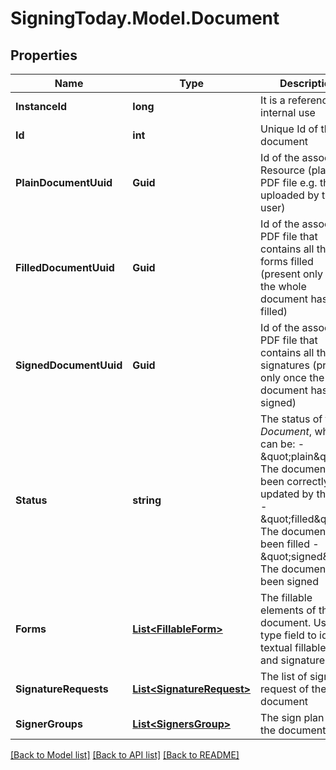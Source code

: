 
# SigningToday.Model.Document

## Properties

Name | Type | Description | Notes
------------ | ------------- | ------------- | -------------
**InstanceId** | **long** | It is a reference for internal use | [optional] [readonly] 
**Id** | **int** | Unique Id of the document | [optional] 
**PlainDocumentUuid** | **Guid** | Id of the associated Resource (plain PDF file e.g. the one uploaded by the user) | [optional] 
**FilledDocumentUuid** | **Guid** | Id of the associated PDF file that contains all the forms filled (present only once the whole document has been filled) | [optional] [readonly] 
**SignedDocumentUuid** | **Guid** | Id of the associated PDF file that contains all the signatures  (present only once the whole document has been signed) | [optional] [readonly] 
**Status** | **string** | The status of the _Document_, which can be: - \&quot;plain\&quot;: The document has been correctly updated by the user - \&quot;filled\&quot;: The document has been filled - \&quot;signed\&quot;: The document has been signed  | [optional] [readonly] 
**Forms** | [**List&lt;FillableForm&gt;**](FillableForm.md) | The fillable elements of the document. Use the type field to identify textual fillable fields and signature fields | [optional] 
**SignatureRequests** | [**List&lt;SignatureRequest&gt;**](SignatureRequest.md) | The list of signature request of the document | [optional] 
**SignerGroups** | [**List&lt;SignersGroup&gt;**](SignersGroup.md) | The sign plan for the document | [optional] 

[[Back to Model list]](../README.md#documentation-for-models)
[[Back to API list]](../README.md#documentation-for-api-endpoints)
[[Back to README]](../README.md)

